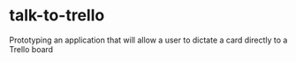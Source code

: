 # talk-to-trello
Prototyping an application that will allow a user to dictate a card directly to a Trello board
